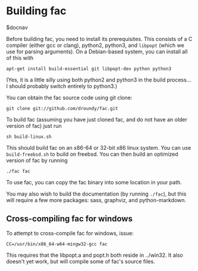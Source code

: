 # Building fac

$docnav

Before building fac, you need to install its prerequisites.  This
consists of a C compiler (either gcc or clang), python2, python3, and
`libpopt` (which we use for parsing arguments).  On a Debian-based
system, you can install all of this with

    apt-get install build-essential git libpopt-dev python python3

(Yes, it is a little silly using both python2 and python3 in the build
process... I should probably switch entirely to python3.)

You can obtain the fac source code using git clone:

    git clone git://github.com/droundy/fac.git

To build fac (assuming you have just cloned fac, and do not have an
older version of fac) just run

    sh build-linux.sh

This should build fac on an x86-64 or 32-bit x86 linux system.  You
can use `build-freebsd.sh` to build on freebsd.  You can then build an
optimized version of fac by running

    ./fac fac

To use fac, you can copy the fac binary into some location in your
path.

You may also wish to build the documentation (by running `./fac`), but
this will require a few more packages: sass, graphviz, and
python-markdown.


## Cross-compiling fac for windows

To attempt to cross-compile fac for windows, issue:

    CC=/usr/bin/x86_64-w64-mingw32-gcc fac

This requires that the libpopt.a and popt.h both reside in ../win32.
It also doesn't yet work, but will compile some of fac's source files.

